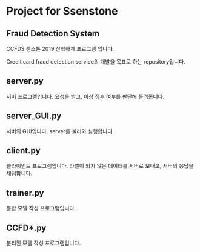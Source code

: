 # Project for Ssenstone
## Fraud Detection System
CCFDS
센스톤 2019 산학하계 프로그램 입니다.

Credit card fraud detection service의 개발을 목표로 하는 repository입니다.

## server.py
서버 프로그램입니다. 요청을 받고, 이상 징후 여부를 판단해 돌려줍니다.

## server_GUI.py
서버의 GUI입니다. server를 불러와 실행합니다.

## client.py
클라이언트 프로그램입니다. 라벨이 되지 않은 데이터를 서버로 보내고, 서버의 응답을 채점합니다.

## trainer.py
통합 모델 작성 프로그램입니다.

## CCFD*.py
분리된 모델 작성 프로그램입니다.
